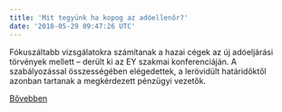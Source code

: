 ```yaml
---
title: 'Mit tegyünk ha kopog az adóellenőr?'
date: '2018-05-29 09:47:26 UTC'
---
```


Fókuszáltabb vizsgálatokra számítanak a hazai cégek az új adóeljárási törvények mellett – derült ki az EY szakmai konferenciáján. A szabályozással összességében elégedettek, a lerövidült határidőktől azonban tartanak a megkérdezett pénzügyi vezetők.


[Bővebben](https://ift.tt/2skGa6M)
